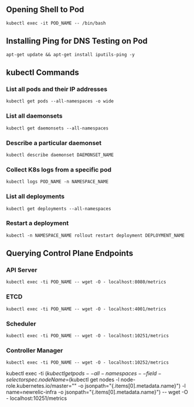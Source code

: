 ## Opening Shell to Pod
`kubectl exec -it POD_NAME -- /bin/bash`

## Installing Ping for DNS Testing on Pod
`apt-get update && apt-get install iputils-ping -y`

## kubectl Commands

### List all pods and their IP addresses
`kubectl get pods --all-namespaces -o wide`

### List all daemonsets
`kubectl get daemonsets --all-namespaces`

### Describe a particular daemonset
`kubectl describe daemonset DAEMONSET_NAME`

### Collect K8s logs from a specific pod
`kubectl logs POD_NAME -n NAMESPACE_NAME`

### List all deployments
`kubectl get deployments --all-namespaces`

### Restart a deployment
`kubectl -n NAMESPACE_NAME rollout restart deployment DEPLOYMENT_NAME`

## Querying Control Plane Endpoints

### API Server
`kubectl exec -ti POD_NAME -- wget -O - localhost:8080/metrics`

### ETCD
`kubectl exec -ti POD_NAME -- wget -O - localhost:4001/metrics`

### Scheduler
`kubectl exec -ti POD_NAME -- wget -O - localhost:10251/metrics`

### Controller Manager
`kubectl exec -ti POD_NAME -- wget -O - localhost:10252/metrics`

kubectl exec -ti $(kubectl get pods --all-namespaces --field-selector spec.nodeName=$(kubectl get nodes -l node-role.kubernetes.io/master="" -o jsonpath="{.items[0].metadata.name}") -l name=newrelic-infra -o jsonpath="{.items[0].metadata.name}") -- wget -O - localhost:10251/metrics
